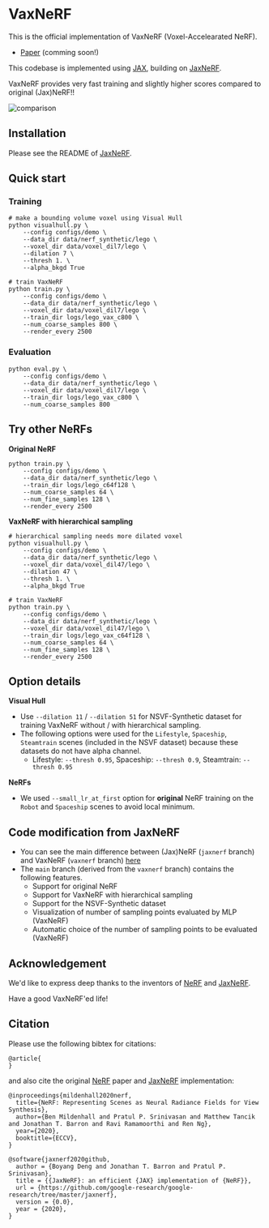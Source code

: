 # VaxNeRF

This is the official implementation of VaxNeRF (Voxel-Accelearated NeRF).

 * [Paper]() (comming soon!)

This codebase is implemented using [JAX](https://github.com/google/jax),
building on [JaxNeRF](https://github.com/google-research/google-research/tree/master/jaxnerf).

VaxNeRF provides very fast training and slightly higher scores compared to original (Jax)NeRF!!

![comparison](https://user-images.githubusercontent.com/23403885/142990613-73889333-ec75-41f4-8c99-e568da7a6e1a.png)


## Installation

Please see the README of [JaxNeRF](https://github.com/google-research/google-research/tree/master/jaxnerf).


## Quick start

### Training

```shell
# make a bounding volume voxel using Visual Hull
python visualhull.py \
    --config configs/demo \
    --data_dir data/nerf_synthetic/lego \
    --voxel_dir data/voxel_dil7/lego \
    --dilation 7 \
    --thresh 1. \
    --alpha_bkgd True

# train VaxNeRF
python train.py \
    --config configs/demo \
    --data_dir data/nerf_synthetic/lego \
    --voxel_dir data/voxel_dil7/lego \
    --train_dir logs/lego_vax_c800 \
    --num_coarse_samples 800 \
    --render_every 2500
```

### Evaluation

```shell
python eval.py \
    --config configs/demo \
    --data_dir data/nerf_synthetic/lego \
    --voxel_dir data/voxel_dil7/lego \
    --train_dir logs/lego_vax_c800 \
    --num_coarse_samples 800
```


## Try other NeRFs

**Original NeRF**

```shell
python train.py \
    --config configs/demo \
    --data_dir data/nerf_synthetic/lego \
    --train_dir logs/lego_c64f128 \
    --num_coarse_samples 64 \
    --num_fine_samples 128 \
    --render_every 2500
```

**VaxNeRF with hierarchical sampling**

```shell
# hierarchical sampling needs more dilated voxel
python visualhull.py \
    --config configs/demo \
    --data_dir data/nerf_synthetic/lego \
    --voxel_dir data/voxel_dil47/lego \
    --dilation 47 \
    --thresh 1. \
    --alpha_bkgd True

# train VaxNeRF
python train.py \
    --config configs/demo \
    --data_dir data/nerf_synthetic/lego \
    --voxel_dir data/voxel_dil47/lego \
    --train_dir logs/lego_vax_c64f128 \
    --num_coarse_samples 64 \
    --num_fine_samples 128 \
    --render_every 2500
```


## Option details

**Visual Hull**

- Use `--dilation 11` / `--dilation 51` for NSVF-Synthetic dataset for training VaxNeRF without / with hierarchical sampling.
- The following options were used for the `Lifestyle`, `Spaceship`, `Steamtrain` scenes (included in the NSVF dataset) because these datasets do not have alpha channel.
  - Lifestyle: `--thresh 0.95`, Spaceship: `--thresh 0.9`, Steamtrain: `--thresh 0.95`

**NeRFs**

- We used `--small_lr_at_first` option for **original** NeRF training on the `Robot` and `Spaceship` scenes to avoid local minimum. 


## Code modification from JaxNeRF

- You can see the main difference between (Jax)NeRF (`jaxnerf` branch) and VaxNeRF (`vaxnerf` branch) [here](https://github.com/naruya/VaxNeRF/compare/jaxnerf...vaxnerf)
- The `main` branch (derived from the `vaxnerf` branch) contains the following features.
  - Support for original NeRF
  - Support for VaxNeRF with hierarchical sampling
  - Support for the NSVF-Synthetic dataset
  - Visualization of number of sampling points evaluated by MLP (VaxNeRF)
  - Automatic choice of the number of sampling points to be evaluated (VaxNeRF)


## Acknowledgement
We'd like to express deep thanks to the inventors of [NeRF](http://www.matthewtancik.com/nerf) and [JaxNeRF](https://github.com/google-research/google-research/tree/master/jaxnerf).

Have a good VaxNeRF'ed life!

## Citation

Please use the following bibtex for citations:

```
@article{
}
```

and also cite the original [NeRF](http://www.matthewtancik.com/nerf) paper and [JaxNeRF](https://github.com/google-research/google-research/tree/master/jaxnerf) implementation:

```
@inproceedings{mildenhall2020nerf,
  title={NeRF: Representing Scenes as Neural Radiance Fields for View Synthesis},
  author={Ben Mildenhall and Pratul P. Srinivasan and Matthew Tancik and Jonathan T. Barron and Ravi Ramamoorthi and Ren Ng},
  year={2020},
  booktitle={ECCV},
}

@software{jaxnerf2020github,
  author = {Boyang Deng and Jonathan T. Barron and Pratul P. Srinivasan},
  title = {{JaxNeRF}: an efficient {JAX} implementation of {NeRF}},
  url = {https://github.com/google-research/google-research/tree/master/jaxnerf},
  version = {0.0},
  year = {2020},
}
```

